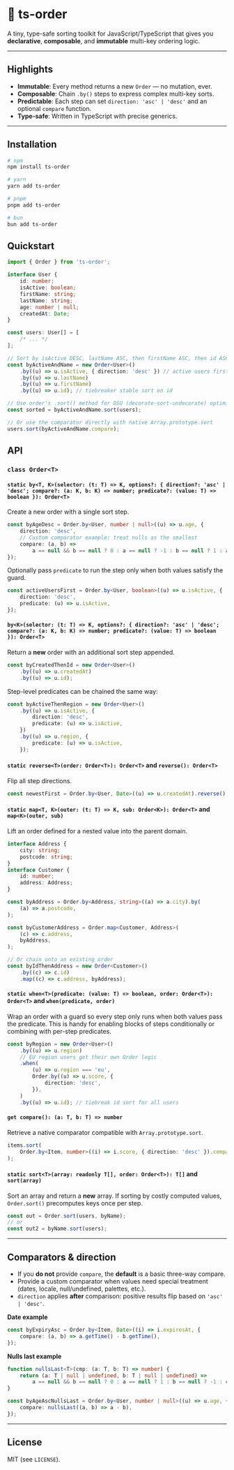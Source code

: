 # 🔢 ts-order

A tiny, type-safe sorting toolkit for JavaScript/TypeScript that gives you **declarative**, **composable**, and **immutable** multi-key ordering logic.

---

## Highlights

- **Immutable**: Every method returns a new `Order` — no mutation, ever.
- **Composable**: Chain `.by()` steps to express complex multi-key sorts.
- **Predictable**: Each step can set `direction: 'asc' | 'desc'` and an optional `compare` function.
- **Type‑safe**: Written in TypeScript with precise generics.

---

## Installation

```bash
# npm
npm install ts-order

# yarn
yarn add ts-order

# pnpm
pnpm add ts-order

# bun
bun add ts-order
```

## Quickstart

```ts
import { Order } from 'ts-order';

interface User {
	id: number;
	isActive: boolean;
	firstName: string;
	lastName: string;
	age: number | null;
	createdAt: Date;
}

const users: User[] = [
	/* ... */
];

// Sort by isActive DESC, lastName ASC, then firstName ASC, then id ASC (tiebreaker)
const byActiveAndName = new Order<User>()
	.by((u) => u.isActive, { direction: 'desc' }) // active users first
	.by((u) => u.lastName)
	.by((u) => u.firstName)
	.by((u) => u.id); // tiebreaker stable sort on id

// Use order's .sort() method for DSU (decorate-sort-undecorate) optimized sorting (ensure's keys are computed only once per step)
const sorted = byActiveAndName.sort(users);

// Or use the comparator directly with native Array.prototype.sort
users.sort(byActiveAndName.compare);
```

## API

### `class Order<T>`

#### `static by<T, K>(selector: (t: T) => K, options?: { direction?: 'asc' | 'desc'; compare?: (a: K, b: K) => number; predicate?: (value: T) => boolean }): Order<T>`

Create a new order with a single sort step.

```ts
const byAgeDesc = Order.by<User, number | null>((u) => u.age, {
	direction: 'desc',
	// Custom comparator example: treat nulls as the smallest
	compare: (a, b) =>
		a == null && b == null ? 0 : a == null ? -1 : b == null ? 1 : a - b,
});
```

Optionally pass `predicate` to run the step only when both values satisfy the guard.

```ts
const activeUsersFirst = Order.by<User, boolean>((u) => u.isActive, {
	direction: 'desc',
	predicate: (u) => u.isActive,
});
```

#### `by<K>(selector: (t: T) => K, options?: { direction?: 'asc' | 'desc'; compare?: (a: K, b: K) => number; predicate?: (value: T) => boolean }): Order<T>`

Return a **new** order with an additional sort step appended.

```ts
const byCreatedThenId = new Order<User>()
	.by((u) => u.createdAt)
	.by((u) => u.id);
```

Step-level predicates can be chained the same way:

```ts
const byActiveThenRegion = new Order<User>()
	.by((u) => u.isActive, {
		direction: 'desc',
		predicate: (u) => u.isActive,
	})
	.by((u) => u.region, {
		predicate: (u) => u.isActive,
	});
```

#### `static reverse<T>(order: Order<T>): Order<T>` and `reverse(): Order<T>`

Flip all step directions.

```ts
const newestFirst = Order.by<User, Date>((u) => u.createdAt).reverse();
```

#### `static map<T, K>(outer: (t: T) => K, sub: Order<K>): Order<T>` and `map<K>(outer, sub)`

Lift an order defined for a nested value into the parent domain.

```ts
interface Address {
	city: string;
	postcode: string;
}
interface Customer {
	id: number;
	address: Address;
}

const byAddress = Order.by<Address, string>((a) => a.city).by(
	(a) => a.postcode,
);

const byCustomerAddress = Order.map<Customer, Address>(
	(c) => c.address,
	byAddress,
);

// Or chain onto an existing order
const byIdThenAddress = new Order<Customer>()
	.by((c) => c.id)
	.map((c) => c.address, byAddress);
```

#### `static when<T>(predicate: (value: T) => boolean, order: Order<T>): Order<T>` and `when(predicate, order)`

Wrap an order with a guard so every step only runs when both values pass the predicate. This is handy for enabling blocks of steps conditionally or combining with per-step predicates.

```ts
const byRegion = new Order<User>()
	.by((u) => u.region)
	// EU region users get their own Order logic
	.when(
		(u) => u.region === 'eu',
		Order.by((u) => u.score, {
			direction: 'desc',
		}),
	)
	.by((u) => u.id); // tiebreak id sort for all users
```

#### `get compare(): (a: T, b: T) => number`

Retrieve a native comparator compatible with `Array.prototype.sort`.

```ts
items.sort(
	Order.by<Item, number>((i) => i.score, { direction: 'desc' }).compare,
);
```

#### `static sort<T>(array: readonly T[], order: Order<T>): T[]` and `sort(array)`

Sort an array and return a **new** array. If sorting by costly computed values, `Order.sort()` precomputes keys once per step.

```ts
const out = Order.sort(users, byName);
// or
const out2 = byName.sort(users);
```

---

## Comparators & direction

- If you **do not** provide `compare`, the **default** is a basic three-way compare.
- Provide a custom comparator when values need special treatment (dates, locale, null/undefined, palettes, etc.).
- `direction` applies **after** comparison: positive results flip based on `'asc' | 'desc'`.

**Date example**

```ts
const byExpiryAsc = Order.by<Item, Date>((i) => i.expiresAt, {
	compare: (a, b) => a.getTime() - b.getTime(),
});
```

**Nulls last example**

```ts
function nullsLast<T>(cmp: (a: T, b: T) => number) {
	return (a: T | null | undefined, b: T | null | undefined) =>
		a == null && b == null ? 0 : a == null ? 1 : b == null ? -1 : cmp(a, b);
}

const byAgeAscNullsLast = Order.by<User, number | null>((u) => u.age, {
	compare: nullsLast((a, b) => a - b),
});
```

---

## License

MIT (see `LICENSE`).

